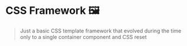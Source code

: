 # CSS Framework 🖼

> Just a basic CSS template framework that evolved during the time only to a single container component and CSS reset
